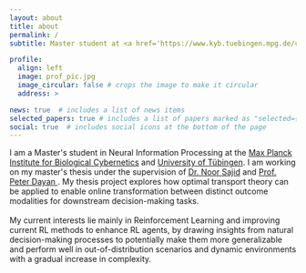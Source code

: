 ```yaml
---
layout: about
title: about
permalink: /
subtitle: Master student at <a href='https://www.kyb.tuebingen.mpg.de/computational-neuroscience'> Max Planck for Biological Cybernetics</a>

profile:
  align: left
  image: prof_pic.jpg
  image_circular: false # crops the image to make it circular
  address: >

news: true  # includes a list of news items
selected_papers: true # includes a list of papers marked as "selected={true}"
social: true  # includes social icons at the bottom of the page
---
```

I am a Master's student in Neural Information Processing at the  <a href='https://www.kyb.tuebingen.mpg.de/computational-neuroscience'>Max Planck Institute for Biological Cybernetics</a> and <a href='https://www.neuroschool-tuebingen.de'> University of Tübingen</a>. I am working on my master's thesis under the supervision of <a href = "https://www.noorsajid.com/page_1">Dr. Noor Sajid</a> and <a href= "https://www.mpg.de/12309370/biological-cybernetics-dayan">Prof. Peter Dayan </a>. My thesis project explores how optimal transport theory can be applied to enable online transformation between distinct outcome modalities for downstream decision-making tasks.
<br/>
<br/>
 My current interests lie mainly in Reinforcement Learning and improving current RL methods to enhance RL agents, by drawing insights from natural decision-making processes to potentially make them more generalizable and perform well in out-of-distribution scenarios and dynamic environments with a gradual increase in complexity. 
<br/>